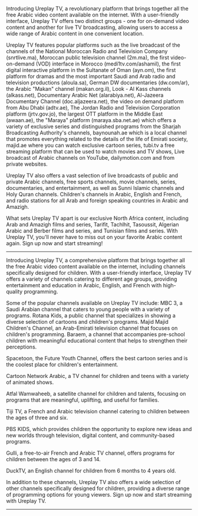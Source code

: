Introducing Ureplay TV, a revolutionary platform that brings together all the free Arabic video content available on the internet. With a user-friendly interface, Ureplay TV offers two distinct groups - one for on-demand video content and another for live TV broadcasting, allowing users to access a wide range of Arabic content in one convenient location.

Ureplay TV features popular platforms such as the live broadcast of the channels of the National Moroccan Radio and Television Company (snrtlive.ma), Moroccan public television channel (2m.ma), the first video-on-demand (VOD) interface in Morocco (medi1tv.com/ashamil), the first digital interactive platform in the Sultanate of Oman (ayn.om), the first platform for dramas and the most important Saudi and Arab radio and television productions (aloula.sa), German DW documentaries (dw.com/ar), the Arabic "Makan" channel (makan.org.il), Look - Al Kass channels (alkass.net), Documentary Arabic Net (alarabiya.net), Al-Jazeera Documentary Channel (doc.aljazeera.net), the video on demand platform from Abu Dhabi (adtv.ae), The Jordan Radio and Television Corporation platform (jrtv.gov.jo), the largest OTT platform in the Middle East (awaan.ae), the "Maraya" platform (maraya.sba.net.ae) which offers a variety of exclusive series and distinguished programs from the Sharjah Broadcasting Authority's channels, baynounah.ae which is a local channel that promotes everything related to the details of the life of Emirati society, majid.ae where you can watch exclusive cartoon series, tubi.tv a free streaming platform that can be used to watch movies and TV shows, Live broadcast of Arabic channels on YouTube, dailymotion.com and from private websites.

Ureplay TV also offers a vast selection of live broadcasts of public and private Arabic channels, free sports channels, movie channels, series, documentaries, and entertainment, as well as Sunni Islamic channels and Holy Quran channels. Children's channels in Arabic, English and French, and radio stations for all Arab and foreign speaking countries in Arabic and Amazigh.

What sets Ureplay TV apart is our exclusive North Africa content, including Arab and Amazigh films and series, Tarifit, Tachlhit, Tasoussit, Algerian Arabic and Berber films and series, and Tunisian films and series. With Ureplay TV, you'll never have to miss out on your favorite Arabic content again. Sign up now and start streaming!

----------------------------

Introducing Ureplay TV, a comprehensive platform that brings together all the free Arabic video content available on the internet, including channels specifically designed for children. With a user-friendly interface, Ureplay TV offers a variety of channels catering to different age groups, providing entertainment and education in Arabic, English, and French with high-quality programming.

Some of the popular channels available on Ureplay TV include:
MBC 3, a Saudi Arabian channel that caters to young people with a variety of programs.
Rotana Kids, a public channel that specializes in showing a diverse selection of cartoons and children's programs.
Majid Majid Children's Channel, an Arab-Emirati television channel that focuses on children's programming.
Baraem, a channel that accompanies pre-school children with meaningful educational content that helps to strengthen their perceptions.

Spacetoon, the Future Youth Channel, offers the best cartoon series and is the coolest place for children's entertainment.

Cartoon Network Arabic, a TV channel for children and teens with a variety of animated shows.

Atfal Wamwaheeb, a satellite channel for children and talents, focusing on programs that are meaningful, uplifting, and useful for families.

Tiji TV, a French and Arabic television channel catering to children between the ages of three and six.

PBS KIDS, which provides children the opportunity to explore new ideas and new worlds through television, digital content, and community-based programs.

Gulli, a free-to-air French and Arabic TV channel, offers programs for children between the ages of 3 and 14.

DuckTV, an English channel for children from 6 months to 4 years old.

In addition to these channels, Ureplay TV also offers a wide selection of other channels specifically designed for children, providing a diverse range of programming options for young viewers. Sign up now and start streaming with Ureplay TV.

--------------------------------

